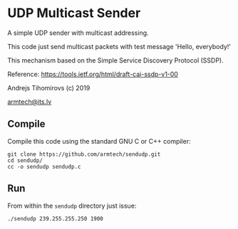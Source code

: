 # UDP Multicast Sender 

A simple UDP sender with multicast addressing.

This code just send multicast packets with test message 'Hello, everybody!'

This mechanism based on the Simple Service Discovery Protocol (SSDP).

Reference:  https://tools.ietf.org/html/draft-cai-ssdp-v1-00

Andrejs Tihomirovs (c) 2019

armtech@its.lv

## Compile

Compile this code using the standard GNU C or C++ compiler:


    git clone https://github.com/armtech/sendudp.git
    cd sendudp/
    cc -o sendudp sendudp.c
    
## Run

From within the `sendudp` directory just issue:

    ./sendudp 239.255.255.250 1900
